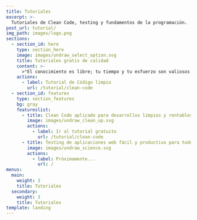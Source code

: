 ```yaml
---
title: Tutoriales
excerpt: >-
  Tutoriales de Clean Code, testing y fundamentos de la programación.
post_url: tutorial/
img_path: images/logo.png
sections:
  - section_id: hero
    type: section_hero
    image: images/undraw_select_option.svg
    title: Tutoriales gratis de calidad
    content: >-
      >"El conocimiento es libre; tu tiempo y tu esfuerzo son valiosos."
    actions:
      - label: Tutorial de Código limpio
        url: /tutorial/clean-code
  - section_id: features
    type: section_features
    bg: gray
    featureslist:
      - title: Clean Code aplicado para desarrollos limpios y rentables
        image: images/undraw_clean_up.svg
        actions:
          - label: Ir al tutorial gratuito
            url: /tutorial/clean-code
      - title: Testing de aplicaciones web fácil y productivo para todos
        image: images/undraw_science.svg
        actions:
          - label: Próximamente...
            url: /
menus:
  main:
    weight: 3
    title: Tutoriales
  secondary:
    weight: 3
    title: Tutoriales
template: landing
---
```

